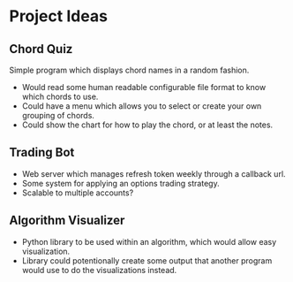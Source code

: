# Project Ideas
## Chord Quiz
Simple program which displays chord names in a random fashion. 
- Would read some human readable configurable file format to know which chords to use. 
- Could have a menu which allows you to select or create your own grouping of chords.
- Could show the chart for how to play the chord, or at least the notes. 

## Trading Bot
- Web server which manages refresh token weekly through a callback url. 
- Some system for applying an options trading strategy.
- Scalable to multiple accounts?

## Algorithm Visualizer
- Python library to be used within an algorithm, which would allow easy visualization.
- Library could potentionally create some output that another program would use to do the visualizations instead.

